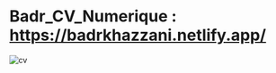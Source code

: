# Badr_CV_Numerique : https://badrkhazzani.netlify.app/

![cv](https://user-images.githubusercontent.com/60579407/114155160-77559500-9921-11eb-92e8-7d9bfa33e0d9.PNG)
